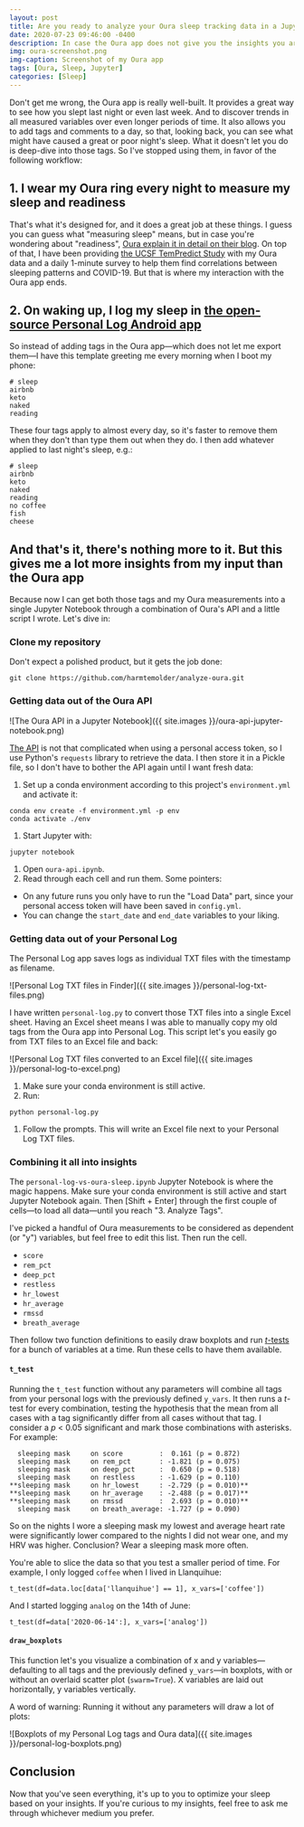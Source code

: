 ```yaml
---
layout: post
title: Are you ready to analyze your Oura sleep tracking data in a Jupyter Notebook?
date: 2020-07-23 09:46:00 -0400
description: In case the Oura app does not give you the insights you are looking for, Jupyter will.
img: oura-screenshot.png
img-caption: Screenshot of my Oura app
tags: [Oura, Sleep, Jupyter]
categories: [Sleep]
---
```

Don't get me wrong, the Oura app is really well-built. It provides a great way to see how you slept last night or even last week. And to discover trends in all measured variables over even longer periods of time. It also allows you to add tags and comments to a day, so that, looking back, you can see what might have caused a great or poor night's sleep. What it doesn't let you do is deep-dive into those tags. So I've stopped using them, in favor of the following workflow:

## 1. I wear my Oura ring every night to measure my sleep and readiness

That's what it's designed for, and it does a great job at these things. I guess you can guess what "measuring sleep" means, but in case you're wondering about "readiness", [Oura explain it in detail on their blog](https://ouraring.com/readiness-score). On top of that, I have been providing [the UCSF TemPredict Study](https://ouraring.com/ucsf-tempredict-study) with my Oura data and a daily 1-minute survey to help them find correlations between sleeping patterns and COVID-19. But that is where my interaction with the Oura app ends.

## 2. On waking up, I log my sleep in [the open-source Personal Log Android app](https://f-droid.org/packages/com.tiwa.pl/)

So instead of adding tags in the Oura app—which does not let me export them—I have this template greeting me every morning when I boot my phone:

```
# sleep
airbnb
keto
naked
reading
```

These four tags apply to almost every day, so it's faster to remove them when they don't than type them out when they do. I then add whatever applied to last night's sleep, e.g.:

```
# sleep
airbnb
keto
naked
reading
no coffee
fish
cheese
```

## And that's it, there's nothing more to it. But this gives me a lot more insights from my input than the Oura app

Because now I can get both those tags and my Oura measurements into a single Jupyter Notebook through a combination of Oura's API and a little script I wrote. Let's dive in:

### Clone my repository

Don't expect a polished product, but it gets the job done:

```shell
git clone https://github.com/harmtemolder/analyze-oura.git
```

### Getting data out of the Oura API

![The Oura API in a Jupyter Notebook]({{ site.images }}/oura-api-jupyter-notebook.png)

[The API](https://cloud.ouraring.com/docs/) is not that complicated when using a personal access token, so I use Python's `requests` library to retrieve the data. I then store it in a Pickle file, so I don't have to bother the API again until I want fresh data:

1. Set up a conda environment according to this project's `environment.yml` and activate it:
  ```shell
  conda env create -f environment.yml -p env
  conda activate ./env
  ```
1. Start Jupyter with:
  ```shell
  jupyter notebook
  ```
1. Open `oura-api.ipynb`.
1. Read through each cell and run them. Some pointers:
  * On any future runs you only have to run the "Load Data" part, since your personal access token will have been saved in `config.yml`.
  * You can change the `start_date` and `end_date` variables to your liking.

### Getting data out of your Personal Log

The Personal Log app saves logs as individual TXT files with the timestamp as filename.

![Personal Log TXT files in Finder]({{ site.images }}/personal-log-txt-files.png)

I have written `personal-log.py` to convert those TXT files into a single Excel sheet. Having an Excel sheet means I was able to manually copy my old tags from the Oura app into Personal Log. This script let's you easily go from TXT files to an Excel file and back:

![Personal Log TXT files converted to an Excel file]({{ site.images }}/personal-log-to-excel.png)

1. Make sure your conda environment is still active.
1. Run:
  ```shell
  python personal-log.py
  ```
1. Follow the prompts. This will write an Excel file next to your Personal Log TXT files.

### Combining it all into insights

The `personal-log-vs-oura-sleep.ipynb` Jupyter Notebook is where the magic happens. Make sure your conda environment is still active and start Jupyter Notebook again. Then [Shift + Enter] through the first couple of cells—to load all data—until you reach "3. Analyze Tags".

I've picked a handful of Oura measurements to be considered as dependent (or "y") variables, but feel free to edit this list. Then run the cell.
* `score`
* `rem_pct`
* `deep_pct`
* `restless`
* `hr_lowest`
* `hr_average`
* `rmssd`
* `breath_average`

Then follow two function definitions to easily draw boxplots and run [*t*-tests](https://en.wikipedia.org/wiki/Student%27s_t-test) for a bunch of variables at a time. Run these cells to have them available.

#### `t_test`

Running the `t_test` function without any parameters will combine all tags from your personal logs with the previously defined `y_vars`. It then runs a *t*-test for every combination, testing the hypothesis that the mean from all cases with a tag significantly differ from all cases without that tag. I consider a *p* < 0.05 significant and mark those combinations with asterisks. For example:

```
  sleeping mask     on score         :  0.161 (p = 0.872)  
  sleeping mask     on rem_pct       : -1.821 (p = 0.075)  
  sleeping mask     on deep_pct      :  0.650 (p = 0.518)  
  sleeping mask     on restless      : -1.629 (p = 0.110)  
**sleeping mask     on hr_lowest     : -2.729 (p = 0.010)**
**sleeping mask     on hr_average    : -2.488 (p = 0.017)**
**sleeping mask     on rmssd         :  2.693 (p = 0.010)**
  sleeping mask     on breath_average: -1.727 (p = 0.090)  
```

So on the nights I wore a sleeping mask my lowest and average heart rate were significantly lower compared to the nights I did not wear one, and my HRV was higher. Conclusion? Wear a sleeping mask more often.

You're able to slice the data so that you test a smaller period of time. For example, I only logged `coffee` when I lived in Llanquihue:

```
t_test(df=data.loc[data['llanquihue'] == 1], x_vars=['coffee'])
```

And I started logging `analog` on the 14th of June:

```
t_test(df=data['2020-06-14':], x_vars=['analog'])
```

#### `draw_boxplots`

This function let's you visualize a combination of x and y variables—defaulting to all tags and the previously defined `y_vars`—in boxplots, with or without an overlaid scatter plot (`swarm=True`). X variables are laid out horizontally, y variables vertically.

A word of warning: Running it without any parameters will draw a lot of plots:

![Boxplots of my Personal Log tags and Oura data]({{ site.images }}/personal-log-boxplots.png)

## Conclusion

Now that you've seen everything, it's up to you to optimize your sleep based on your insights. If you're curious to my insights, feel free to ask me through whichever medium you prefer.
